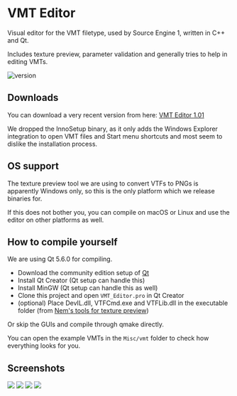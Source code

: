 # VMT Editor

Visual editor for the VMT filetype, used by Source Engine 1, written in C++ and Qt.

Includes texture preview, parameter validation and generally tries to help in editing VMTs.

![version](https://img.shields.io/badge/version-1.01-blue.svg)

## Downloads

You can download a very recent version from here: [VMT Editor 1.01](http://gortnar.com/vmt/VMT_Editor_1_01.7z)

We dropped the InnoSetup binary, as it only adds the Windows Explorer integration to open VMT files and Start menu shortcuts and most seem to dislike the installation process.

## OS support

The texture preview tool we are using to convert VTFs to PNGs is apparently Windows only, so this is the only platform which we release binaries for.

If this does not bother you, you can compile on macOS or Linux and use the editor on other platforms as well.

## How to compile yourself

We are using Qt 5.6.0 for compiling.

- Download the community edition setup of [Qt](https://www.qt.io/)
- Install Qt Creator (Qt setup can handle this)
- Install MinGW (Qt setup can handle this as well)
- Clone this project and open `VMT_Editor.pro` in Qt Creator
- (optional) Place DevIL.dll, VTFCmd.exe and VTFLib.dll in the executable folder (from [Nem's tools for texture preview](http://nemesis.thewavelength.net/index.php?c=177))

Or skip the GUIs and compile through qmake directly.

You can open the example VMTs in the `Misc/vmt` folder to check how everything looks for you.

## Screenshots

![](https://github.com/Gira-X/VMT-Editor/raw/master/screenshots/1.png)
![](https://github.com/Gira-X/VMT-Editor/raw/master/screenshots/2.png)
![](https://github.com/Gira-X/VMT-Editor/raw/master/screenshots/3.png)
![](https://github.com/Gira-X/VMT-Editor/raw/master/screenshots/4.png)
